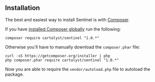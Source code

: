 ## Installation

The best and easiest way to install Sentinel is with [Composer](http://getcomposer.org).

If you have [installed Composer globally](https://getcomposer.org/doc/00-intro.md#globally) run the following:

```
composer require cartalyst/sentinel "1.0.*"
```

Otherwise you'll have to manually download the `composer.phar` file:

```
curl -sS https://getcomposer.org/installer | php
php composer.phar require cartalyst/sentinel "1.0.*"
```

Now you are able to require the `vendor/autoload.php` file to autoload the package.
 
